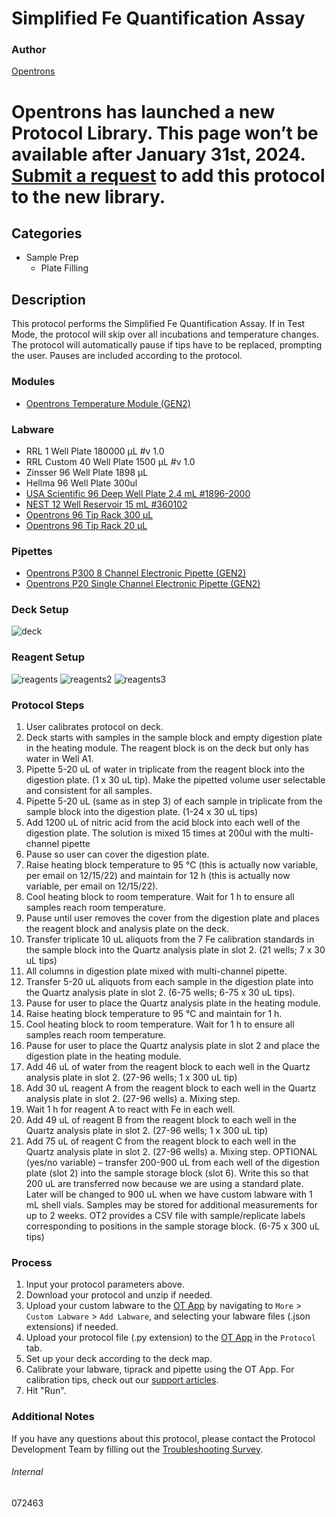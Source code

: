 # Simplified Fe Quantification Assay


### Author
[Opentrons](https://opentrons.com/)



# Opentrons has launched a new Protocol Library. This page won’t be available after January 31st, 2024. [Submit a request](https://docs.google.com/forms/d/e/1FAIpQLSdYYp9QCKow4nn0KlCVsMS3HX0eJ0N9O7-erajKvcpT0lWbSg/viewform) to add this protocol to the new library.

## Categories
* Sample Prep
	* Plate Filling


## Description
This protocol performs the Simplified Fe Quantification Assay. If in Test Mode, the protocol will skip over all incubations and temperature changes. The protocol will automatically pause if tips have to be replaced, prompting the user. Pauses are included according to the protocol.


### Modules
* [Opentrons Temperature Module (GEN2)](https://shop.opentrons.com/temperature-module-gen2/)


### Labware
* RRL 1 Well Plate 180000 µL #v 1.0
* RRL Custom 40 Well Plate 1500 µL #v 1.0
* Zinsser 96 Well Plate 1898 µL
* Hellma 96 Well Plate 300ul
* [USA Scientific 96 Deep Well Plate 2.4 mL #1896-2000](https://www.usascientific.com/2ml-deep96-well-plateone-bulk.aspx)
* [NEST 12 Well Reservoir 15 mL #360102](http://www.cell-nest.com/page94?_l=en&product_id=102)
* [Opentrons 96 Tip Rack 300 µL](https://shop.opentrons.com/collections/opentrons-tips/products/opentrons-300ul-tips)
* [Opentrons 96 Tip Rack 20 µL](https://shop.opentrons.com/collections/opentrons-tips/products/opentrons-10ul-tips)


### Pipettes
* [Opentrons P300 8 Channel Electronic Pipette (GEN2)](https://shop.opentrons.com/8-channel-electronic-pipette/)
* [Opentrons P20 Single Channel Electronic Pipette (GEN2)](https://shop.opentrons.com/single-channel-electronic-pipette-p20/)


### Deck Setup
![deck](https://opentrons-protocol-library-website.s3.amazonaws.com/custom-README-images/072463/Screen+Shot+2022-12-14+at+8.32.53+AM.png)


### Reagent Setup
![reagents](https://opentrons-protocol-library-website.s3.amazonaws.com/custom-README-images/072463/Screen+Shot+2022-12-13+at+12.50.20+PM.png)
![reagents2](https://opentrons-protocol-library-website.s3.amazonaws.com/custom-README-images/072463/Screen+Shot+2022-12-13+at+12.50.41+PM.png)
![reagents3](https://opentrons-protocol-library-website.s3.amazonaws.com/custom-README-images/072463/Screen+Shot+2022-12-13+at+12.50.51+PM.png)


### Protocol Steps
1. User calibrates protocol on deck.
2. Deck starts with samples in the sample block and empty digestion plate in the heating module. The reagent block is on the deck but only has water in Well A1.
3. Pipette 5-20 uL of water in triplicate from the reagent block into the digestion plate. (1 x 30 uL tip). Make the pipetted volume user selectable and consistent for all samples.
4. Pipette 5-20 uL (same as in step 3) of each sample in triplicate from the sample block into the digestion plate. (1-24 x 30 uL tips)
5. Add 1200 uL of nitric acid from the acid block into each well of the digestion plate. The solution is mixed 15 times at 200ul with the multi-channel pipette
6. Pause so user can cover the digestion plate.
7. Raise heating block temperature to 95 °C (this is actually now variable, per email on 12/15/22) and maintain for 12 h (this is actually now variable, per email on 12/15/22).
8. Cool heating block to room temperature. Wait for 1 h to ensure all samples reach room temperature.
9. Pause until user removes the cover from the digestion plate and places the reagent block and analysis plate on the deck.
10. Transfer triplicate 10 uL aliquots from the 7 Fe calibration standards in the sample block into the Quartz analysis plate in slot 2. (21 wells; 7 x 30 uL tips)
11. All columns in digestion plate mixed with multi-channel pipette.
12. Transfer 5-20 uL aliquots from each sample in the digestion plate into the Quartz analysis plate in slot 2. (6-75 wells; 6-75 x 30 uL tips).
13. Pause for user to place the Quartz analysis plate in the heating module.
14. Raise heating block temperature to 95 °C and maintain for 1 h.
15. Cool heating block to room temperature. Wait for 1 h to ensure all samples reach room temperature.
16. Pause for user to place the Quartz analysis plate in slot 2 and place the digestion plate in the heating module.
17. Add 46 uL of water from the reagent block to each well in the Quartz analysis plate in slot 2. (27-96 wells; 1 x 300 uL tip)
18. Add 30 uL reagent A from the reagent block to each well in the Quartz analysis plate in slot 2. (27-96 wells) a. Mixing step.
19. Wait 1 h for reagent A to react with Fe in each well.
20. Add 49 uL of reagent B from the reagent block to each well in the Quartz analysis plate in slot 2. (27-96 wells; 1 x 300 uL tip)
21. Add 75 uL of reagent C from the reagent block to each well in the Quartz analysis plate in slot 2. (27-96 wells) a. Mixing step.
OPTIONAL (yes/no variable) – transfer 200-900 uL from each well of the digestion plate (slot 2) into the sample storage block (slot 6). Write this so that 200 uL are transferred now because we are using a standard plate. Later will be changed to 900 uL when we have custom labware with 1 mL shell vials. Samples may be stored for additional measurements for up to 2 weeks. OT2 provides a CSV file with sample/replicate labels corresponding to positions in the sample storage block. (6-75 x 300 uL tips)


### Process
1. Input your protocol parameters above.
2. Download your protocol and unzip if needed.
3. Upload your custom labware to the [OT App](https://opentrons.com/ot-app) by navigating to `More` > `Custom Labware` > `Add Labware`, and selecting your labware files (.json extensions) if needed.
4. Upload your protocol file (.py extension) to the [OT App](https://opentrons.com/ot-app) in the `Protocol` tab.
5. Set up your deck according to the deck map.
6. Calibrate your labware, tiprack and pipette using the OT App. For calibration tips, check out our [support articles](https://support.opentrons.com/en/collections/1559720-guide-for-getting-started-with-the-ot-2).
7. Hit "Run".


### Additional Notes
If you have any questions about this protocol, please contact the Protocol Development Team by filling out the [Troubleshooting Survey](https://protocol-troubleshooting.paperform.co/).


###### Internal
072463
